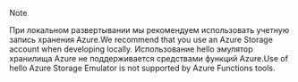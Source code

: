 >[!Note]
> <span data-ttu-id="7e34e-101">При локальном развертывании мы рекомендуем использовать учетную запись хранения Azure.</span><span class="sxs-lookup"><span data-stu-id="7e34e-101">We recommend that you use an Azure Storage account when developing locally.</span></span> <span data-ttu-id="7e34e-102">Использование hello эмулятор хранилища Azure не поддерживается средствами функций Azure.</span><span class="sxs-lookup"><span data-stu-id="7e34e-102">Use of hello Azure Storage Emulator is not supported by Azure Functions tools.</span></span>
